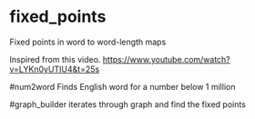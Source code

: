 # fixed_points
Fixed points in word to word-length maps

Inspired from this video. 
https://www.youtube.com/watch?v=LYKn0yUTIU4&t=25s


#num2word
Finds English word for a number below 1 million

#graph_builder 
iterates through graph and find the fixed points

